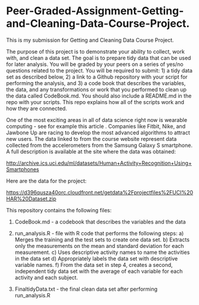 # Peer-Graded-Assignment-Getting-and-Cleaning-Data-Course-Project.

This is my submission for Getting and Cleaning Data Course Project.

The purpose of this project is to demonstrate your ability to collect, work with, and clean a data set. The goal is to prepare tidy data that can be used for later analysis. You will be graded by your peers on a series of yes/no questions related to the project. You will be required to submit: 1) a tidy data set as described below, 2) a link to a Github repository with your script for performing the analysis, and 3) a code book that describes the variables, the data, and any transformations or work that you performed to clean up the data called CodeBook.md. You should also include a README.md in the repo with your scripts. This repo explains how all of the scripts work and how they are connected.

One of the most exciting areas in all of data science right now is wearable computing - see for example this article . Companies like Fitbit, Nike, and Jawbone Up are racing to develop the most advanced algorithms to attract new users. The data linked to from the course website represent data collected from the accelerometers from the Samsung Galaxy S smartphone. A full description is available at the site where the data was obtained:

http://archive.ics.uci.edu/ml/datasets/Human+Activity+Recognition+Using+Smartphones

Here are the data for the project:

https://d396qusza40orc.cloudfront.net/getdata%2Fprojectfiles%2FUCI%20HAR%20Dataset.zip

This repository contains the following files:

1) CodeBook.md - a codebook that describes the variables and the data

2) run_analysis.R - file with R code that performs the following steps:
  a) Merges the training and the test sets to create one data set.
  b) Extracts only the measurements on the mean and standard deviation for each measurement.
  c) Uses descriptive activity names to name the activities in the data set
  d) Appropriately labels the data set with descriptive variable names.
  f) From the data set in step 4, creates a second, independent tidy data set with the average of each variable for each activity and      each subject.
  
3) FinaltidyData.txt - the final clean data set after performing run_analysis.R
